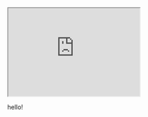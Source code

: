 <!-- <iframe src="https://react2wonderment.netlify.app/" ></iframe> -->
<iframe src="https://react2wonderment.netlify.app/" height="200" width="300" title="Iframe Example"></iframe>
<p>hello!</p>
